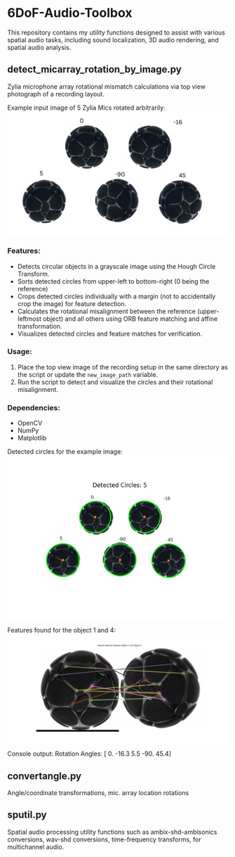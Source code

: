 # 6DoF-Audio-Toolbox
This repository contains my utility functions designed to assist with various spatial audio tasks, including sound localization, 3D audio rendering, and spatial audio analysis.

## **detect_micarray_rotation_by_image.py**  
Zylia microphone array rotational mismatch calculations via top view photograph of a recording layout.

Example input image of 5 Zylia Mics rotated arbitrarily:   
<img src="images/5_zylias.png" width="500" style="display: block; margin-left: 0;"/>

### Features:
- Detects circular objects in a grayscale image using the Hough Circle Transform.
- Sorts detected circles from upper-left to bottom-right (0 being the reference)
- Crops detected circles individually with a margin (not to accidentally crop the image) for feature detection.
- Calculates the rotational misalignment between the reference (upper-leftmost object) and all others using ORB feature matching and affine transformation.
- Visualizes detected circles and feature matches for verification.

### Usage:
1. Place the top view image of the recording setup in the same directory as the script or update the `new_image_path` variable.
2. Run the script to detect and visualize the circles and their rotational misalignment.

### Dependencies:
- OpenCV
- NumPy
- Matplotlib

Detected circles for the example image:   
<img src="images/5_zylias_detected.png" width="500" style="display: block; margin: 0;"/>

Features found for the object 1 and 4:  
<img src="images/eg_feature_detected.png" width="500" style="display: block; margin: 0;"/>

Console output:
Rotation Angles: [  0.  -16.3   5.5 -90.   45.4]

## convertangle.py  
Angle/coordinate transformations, mic. array location rotations

## sputil.py  
Spatial audio processing utility functions such as ambix-shd-ambisonics conversions, wav-shd conversions, time-frequency transforms, for multichannel audio.
